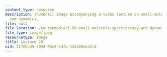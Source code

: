```yaml
---
content_type: resource
description: Thumbnail image accompanying a video lecture on small-molecule spectroscopy
  and dynamics.
file: null
file_location: /coursemedia/5-80-small-molecule-spectroscopy-and-dynamics-fall-2008/217ebad5393404c0c4fb12dab6aea2c4_mit5_80f08lec23_th.jpg
file_type: image/jpeg
resourcetype: Image
title: Lecture 23
uid: 217ebad5-3934-04c0-c4fb-12dab6aea2c4
---
```

